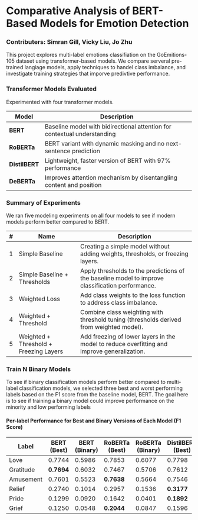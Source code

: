 # Comparative Analysis of BERT-Based Models for Emotion Detection
### Contributers: Simran Gill, Vicky Liu, Jo Zhu

This project explores multi-label emotions classifiation on the GoEmitions-105 dataset using transformer-based models. We compare serveral pre-trained langiage models, apply techniques to handel class imbalance, and investigate training strategies that imporve predivtive performance.

### Transformer Models Evaluated
Experimented with four transformer models. 

| Model          | Description                                                              |
|----------------|---------------------------------------------------------------------------|
| **BERT**       | Baseline model with bidirectional attention for contextual understanding |
| **RoBERTa**    | BERT variant with dynamic masking and no next-sentence prediction        |
| **DistilBERT** | Lightweight, faster version of BERT with 97% performance                 |
| **DeBERTa**    | Improves attention mechanism by disentangling content and position       |


### Summary of Experiments
We ran five modeling experiments on all four models to see if modern models perform better compared to BERT. 

| # | Name                                | Description                                                                 |
|---|-------------------------------------|-----------------------------------------------------------------------------|
| 1 | Simple Baseline                     | Creating a simple model without adding weights, thresholds, or freezing layers. |
| 2 | Simple Baseline + Thresholds        | Apply thresholds to the predictions of the baseline model to improve classification performance. |
| 3 | Weighted Loss                       | Add class weights to the loss function to address class imbalance.         |
| 4 | Weighted + Threshold                | Combine class weighting with threshold tuning (thresholds derived from weighted model). |
| 5 | Weighted + Threshold + Freezing Layers | Add freezing of lower layers in the model to reduce overfitting and improve generalization. |

### Train N Binary Models 
To see if binary classification models perform better compared to multi-label classification models, we selected three best and worst performing labels based on the F1 score from the baseline model, BERT. The goal here is to see if training a binary model could improve performance on the minority and low performing labels

#### Per-label Performance for Best and Binary Versions of Each Model (F1 Score)

| Label     | BERT (Best) | BERT (Binary) | RoBERTa (Best) | RoBERTa (Binary) | DistilBERT (Best) | DistilBERT (Binary) | DeBERTa (Best) | DeBERTa (Binary) |
|-----------|-------------|----------------|----------------|------------------|-------------------|----------------------|----------------|-------------------|
| Love      | 0.7744      | 0.5986         | 0.7853         | 0.6077           | 0.7798            | 0.6071               | **0.7918**    | 0.6059            |
| Gratitude | **0.7694**  | 0.6032         | 0.7467         | 0.5706           | 0.7612            | 0.5989               | 0.7625         | 0.5947            |
| Amusement | 0.7601      | 0.5523         | **0.7638**     | 0.5664           | 0.7546            | 0.5297               | 0.7564         | 0.5435            |
| Relief    | 0.2740      | 0.1014         | 0.2957         | 0.1536           | **0.3177**        | 0.1193               | 0.2457         | 0.1291            |
| Pride     | 0.1299      | 0.0920         | 0.1642         | 0.0401           | **0.1892**        | 0.0927               | 0.1348         | 0.0823            |
| Grief     | 0.1250      | 0.0548         | **0.2044**     | 0.0847           | 0.1596            | 0.0689               | 0.1158         | 0.0612            |
